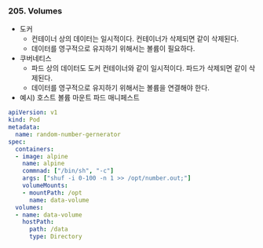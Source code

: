 ### 205. Volumes
- 도커
	- 컨테이너 상의 데이터는 일시적이다. 컨테이너가 삭제되면 같이 삭제된다.
	- 데이터를 영구적으로 유지하기 위해서는 볼륨이 필요하다.
- 쿠버네티스
	- 파드 상의 데이터도 도커 컨테이너와 같이 일시적이다. 파드가 삭제되면 같이 삭제된다.
	- 데이터를 영구적으로 유지하기 위해서는 볼륨을 연결해야 한다.
 - 예시) 호스트 볼륨 마운트 파드 매니페스트
```yaml
apiVersion: v1
kind: Pod
metadata:
  name: random-number-gernerator
spec:
  containers:
  - image: alpine
    name: alpine
    commnad: ["/bin/sh", "-c"]
    args: ["shuf -i 0-100 -n 1 >> /opt/number.out;"]
    volumeMounts:
    - mountPath: /opt
      name: data-volume
  volumes:
  - name: data-volume
    hostPath:
      path: /data
      type: Directory
```
